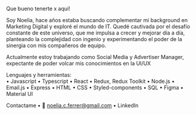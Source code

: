 Que bueno tenerte x aquí!
      
Soy Noelia, hace años estaba buscando complementar mi background en Marketing Digital y exploré el mundo de IT. 
Quedé cautivada por el desafío constante de este universo, que me impulsa a crecer y mejorar día a día, planteando la complejidad con ingenio y experimentando el poder de la sinergia con mis compañeros de equipo. 
      
Actualmente estoy trabajando como Social Media y Advertiser Manager, expectante de poder volcar mis conocimientos en la UI/UX
          
Lenguajes y herramientas:                       
•	Javascript
•	Typescript
•	React
•	Redux, Redux Toolkit
•	Node.js
•	Email.js
•	Express
•	HTML
•	CSS
•	Styled-components
•	SQL
•	Figma
•	Material UI

Contactame 
•	📧 noelia.c.ferrer@gmail.com
•	LinkedIn
